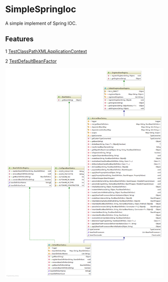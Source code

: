 # SimpleSpringIoc
A simple implement of Spring IOC.



## Features

1 [TestClassPathXMLApplicationContext](https://github.com/tanxiazhe/SimpleSpringIoc/edit/master/src/test/java/com/maomao2/spring/beans/creation/TestClassPathXMLApplicationContext.java)

2 [TestDefaultBeanFactor](https://github.com/tanxiazhe/SimpleSpringIoc/blob/master/src/test/java/com/maomao2/spring/beans/creation/TestDefaultBeanFactory.java)


![DefaultBeanFactory Class Diagram](https://github.com/tanxiazhe/SimpleSpringIoc/blob/master/src/main/resources/DefaultBeanFactory.png)
